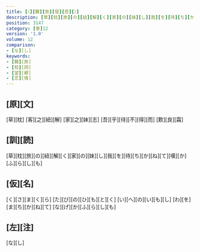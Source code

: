 ```yaml
---
title: [（][羇][旅][發][思][）]
description: [草][枕][旅][の][紐][解][く][家][の][妹][し][我][を][待][ち][か][ね][て][嘆][か][ふ][ら][し][も]
position: 3147
category: [巻]12
version: '1.0'
volume: 12
comparison:
- [な][し]
keywords:
- [羈][旅]
- [枕][詞]
- [望][郷]
- [恋][情]
---
```


## [原][文]

[草][枕] [客][之][紐][解] [家][之][妹][志] [吾][乎][待][不][得][而] [歎][良][霜]

## [訓][読]

[草][枕][旅][の][紐][解][く][家][の][妹][し][我][を][待][ち][か][ね][て][嘆][か][ふ][ら][し][も]

## [仮][名]

[く][さ][ま][く][ら] [た][び][の][ひ][も][と][く] [い][へ][の][い][も][し] [わ][を][ま][ち][か][ね][て] [な][げ][か][ふ][ら][し][も]

## [左][注]

[な][し]
